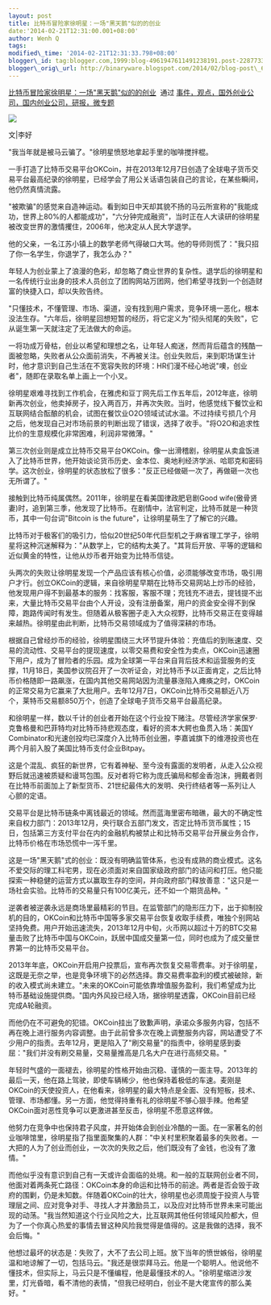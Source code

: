```yaml
--- 
layout: post 
title: 比特币冒险家徐明星：一场"黑天鹅"似的的创业 
date:'2014-02-21T12:31:00.001+08:00' 
author: Wenh Q
tags:
modified\_time: '2014-02-21T12:31:33.798+08:00' 
blogger\_id: tag:blogger.com,1999:blog-4961947611491238191.post-228773310357827037
blogger\_orig\_url: http://binaryware.blogspot.com/2014/02/blog-post\_6325.html
---
```

[比特币冒险家徐明星：一场"黑天鹅"似的的创业](http://www.kuailiyu.com/article/8386.html)  通过
[事件，观点，国外创业公司，国内创业公司，研报，微专题](http://www.kuailiyu.com/)





![](https://images-blogger-opensocial.googleusercontent.com/gadgets/proxy?url=http%3A%2F%2Fwww.kuailiyu.com%2Fuploadfile%2F2014%2F0221%2F20140221112303569.jpg&container=blogger&gadget=a&rewriteMime=image%2F*)



文|李好



"我当年就是被马云骗了。"徐明星愤怒地拿起手里的咖啡搅拌棍。



一手打造了比特币交易平台OKCoin，并在2013年12月7日创造了全球电子货币交易平台最高纪录的徐明星，已经学会了用公关话语包装自己的言论，在某些瞬间，他仍然真情流露。



"被欺骗"的感觉来自造神运动。看到如日中天却其貌不扬的马云所宣称的"我能成功，世界上80%的人都能成功"，"六分钟完成融资"，当时正在人大读研的徐明星被改变世界的激情攫住，2006年，他决定从人民大学退学。



他的父亲，一名江苏小镇上的数学老师气得破口大骂。他的导师则慌了："我只招了你一名学生，你退学了，我怎么办？"



年轻人为创业蒙上了浪漫的色彩，却忽略了商业世界的复杂性。退学后的徐明星和一名传统行业出身的技术人员创立了团购网站万团网，他们希望寻找到一个创造财富的快捷入口，却以失败告终。



"只懂技术，不懂管理、市场、渠道，没有找到用户需求，竞争环境一恶化，根本没法生存。"六年后，徐明星回想短暂的经历，将它定义为"彻头彻尾的失败"，它从诞生第一天就注定了无法做大的命运。



一将功成万骨枯，创业以希望和理想之名，让年轻人痴迷，然而背后蕴含的残酷一面被忽略，失败者从公众面前消失，不再被关注。创业失败后，来到职场谋生计时，他才意识到自己生活在不宽容失败的环境：HR们漫不经心地说"噢，创业者"，随即在录取名单上画上一个小叉。



徐明星艰难寻找到工作机会，在雅虎和豆丁网先后工作五年后，2012年底，徐明新再次创业，他卖掉房子，投入两百万，并再次失败。当时，他感觉线下餐饮业和互联网结合酝酿的机会，试图在餐饮业O2O领域试试水温。不过持续亏损几个月之后，他发现自己对市场前景的判断出现了错误，选择了收手。"将O2O和追求性比价的生意规模化非常困难，利润非常微薄。"



第三次创业则是成立比特币交易平台OKCoin。像一出滑稽剧，徐明星从卖盒饭进入了比特币世界，他开始谈论货币历史、金本位、奥地利经济学派、哈耶克和密码学。这次创业，徐明星的状态放松了很多："反正已经做砸一次了，再做砸一次也无所谓了。"



接触到比特币纯属偶然。2011年，徐明星在看美国律政肥皂剧Good
wife(傲骨贤妻)时，追到第三季，他发现了比特币。在剧情中，法官判定，比特币就是一种货币，其中一句台词"Bitcoin
is the future"，让徐明星萌生了了解它的兴趣。



比特币对于极客们的吸引力，恰似20世纪50年代巨型机之于麻省理工学子，徐明星将这种沉迷解释为："从数学上，它的结构太美了。"其背后开放、平等的逻辑和近似黄金的特性，让他从炒币者开始变为比特币信徒。



头两次的失败让徐明星发现一个产品应该有核心价值，必须能够改变市场，吸引用户才行。创立OKCoin的逻辑，来自徐明星早期在比特币交易网站上炒币的经验，他发现用户得不到最基本的服务：找客服，客服不理；充钱充不进去，提钱提不出来，大量比特币交易平台由个人开设，没有注册备案，用户的资金安全得不到保障，跑路传闻时有发生。但随着从极客圈子走入大众视野，比特币交易正在变得越来越热。徐明星由此判断，比特币交易领域成为了值得深耕的市场。



根据自己曾经炒币的经验，徐明星围绕三大环节提升体验：充值后的到账速度、交易的流动性、交易平台的提现速度，以零交易费和安全性为卖点，OKCoin迅速圈下用户，成为了冒险者的乐园。成为全球第一平台来自背后技术和运营服务的支撑，11月18日，美国参议院召开了一次听证会，对比特币予以正面肯定，之后比特币价格随即一路飙涨，在国内其他交易网站因为流量暴涨陷入瘫痪之时，OKCoin的正常交易为它赢来了大批用户。去年12月7日，OKCoin比特币交易额近八万个，莱特币交易额850万个，创造了全球电子货币交易平台最高纪录。



和徐明星一样，数以千计的创业者开始在这个行业投下赌注。尽管经济学家保罗·克鲁格曼和巴菲特均对比特币持悲观态度，看好的资本大鳄也鱼贯入场：美国Y
Combinator和光速创投均已深度介入比特币创业圈，李嘉诚旗下的维港投资也在两个月前入股了美国比特币支付企业Bitpay。



这是个混乱、疯狂的新世界，它有着神秘、至今没有露面的发明者，从走入公众视野后就迅速被质疑和谩骂包围。反对者将它称为庞氏骗局和郁金香泡沫，拥戴者则在比特币前面加上了新型货币、21世纪最伟大的发明、央行终结者等一系列让人心颤的定语。



交易平台是比特币链条中离钱最近的领域。然而蓝海里密布暗礁，最大的不确定性来自权力部门：2013年12月，央行联合五部门发文，否定比特币货币属性；15日，包括第三方支付平台在内的金融机构被禁止和比特币交易平台开展业务合作，比特币价格在市场恐慌中一泻千里。



这是一场"黑天鹅"式的创业：既没有明确监管体系，也没有成熟的商业模式。这名不爱交际的理工科宅男，现在必须面对来自国家级政府部门的诘问和打压。他只能探索一种稳健的运营方式以赢取生存的空间，并向政府部门释放善意："这只是一场社会实验。比特币的交易量只有100亿美元，还不如一个期货品种。"



逆袭者被逆袭永远是商场里最精彩的节目。在监管部门的隐形压力下，出于抑制投机的目的，OKCoin和比特币中国等多家交易平台恢复收取手续费，唯独个别网站坚持免费。用户开始迅速流失，2013年12月中旬，火币网以超过十万的BTC交易量击败了比特币中国与OKCoin，跃居中国成交量第一位，同时也成为了成交量世界第一的比特币交易平台。



2013年年底，OKCoin开启用户投票后，宣布再次恢复交易零费率。对于徐明星，这既是无奈之举，也是竞争环境下的必然选择。靠交易费率盈利的模式被破除，新的收入模式尚未建立。"未来的OKCoin可能依靠增值服务盈利，我们希望成为比特币基础设施提供商。"国内外风投已经入场，据徐明星透露，OKCoin目前已经完成A轮融资。



而他仍在不可避免的犯错。OKCoin挂出了致歉声明，承诺众多服务内容，包括不再在晚上进行服务内容调整。由于此前曾多次在晚上调整服务内容，网站遭受了不少用户的指责。去年12月，更是陷入了"刷交易量"的指责中，徐明星感到委屈："我们并没有刷交易量，交易量推高是几名大户在进行高频交易。"



年轻时气盛的一面褪去，徐明星的性格开始由沉稳、谨慎的一面主导。2013年的最后一天，他在路上驾驶，即使车辆稀少，他也保持着极低的车速。麦刚是OKCoin的天使投资人，在他看来，徐明星的最大特点是全面、没有短板，技术、管理、市场都懂。另一方面，他觉得持重有礼的徐明星不够心狠手辣。他希望OKCoin面对恶性竞争可以更激进甚至反击，徐明星不愿意这样做。



他努力在竞争中也保持君子风度，并开始体会到创业冷酷的一面。在一家著名的创业咖啡馆里，徐明星指了指里面聚集的人群："中关村里积聚着最多的失败者。一大把的人为了创业而创业，一次次的失败之后，他们既没有了金钱，也没有了激情。"



而他似乎没有意识到自己有一天或许会面临的处境。和一般的互联网创业者不同，他面对着两条死亡路径：OKCoin本身的命运和比特币的前途。两者是否会毁于政府的围剿，仍是未知数。伴随着OKCoin的壮大，徐明星也必须周旋于投资人与管理层之间、应对竞争对手、寻找人才并激励员工，以及应对比特币世界未来可能出现的动荡。"我当然知道这个行业风险之大，比互联网其他任何领域风险都大，但为了一个你真心热爱的事情去冒这种风险我觉得是值得的。这是我做的选择，我不会后悔。"



他想过最坏的状态是：失败了，大不了去公司上班。放下当年的愤世嫉俗，徐明星温和地谅解了一切，包括马云。"我还是很崇拜马云。他是一个聪明人。他说他不懂技术，但实际上，马云只是不懂编程，他是最懂技术的人。"徐明星缩进沙发里，灯光昏暗，看不清他的表情，"但我已经明白，创业不是大佬宣传的那么美好。"
